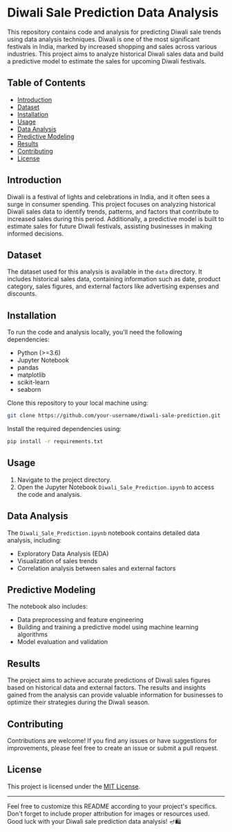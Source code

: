 # Diwali Sale Prediction Data Analysis

This repository contains code and analysis for predicting Diwali sale trends using data analysis techniques. Diwali is one of the most significant festivals in India, marked by increased shopping and sales across various industries. This project aims to analyze historical Diwali sales data and build a predictive model to estimate the sales for upcoming Diwali festivals.

## Table of Contents
- [Introduction](#introduction)
- [Dataset](#dataset)
- [Installation](#installation)
- [Usage](#usage)
- [Data Analysis](#data-analysis)
- [Predictive Modeling](#predictive-modeling)
- [Results](#results)
- [Contributing](#contributing)
- [License](#license)

## Introduction
Diwali is a festival of lights and celebrations in India, and it often sees a surge in consumer spending. This project focuses on analyzing historical Diwali sales data to identify trends, patterns, and factors that contribute to increased sales during this period. Additionally, a predictive model is built to estimate sales for future Diwali festivals, assisting businesses in making informed decisions.

## Dataset
The dataset used for this analysis is available in the `data` directory. It includes historical sales data, containing information such as date, product category, sales figures, and external factors like advertising expenses and discounts.

## Installation
To run the code and analysis locally, you'll need the following dependencies:
- Python (>=3.6)
- Jupyter Notebook
- pandas
- matplotlib
- scikit-learn
- seaborn

Clone this repository to your local machine using:
```bash
git clone https://github.com/your-username/diwali-sale-prediction.git
```

Install the required dependencies using:
```bash
pip install -r requirements.txt
```

## Usage
1. Navigate to the project directory.
2. Open the Jupyter Notebook `Diwali_Sale_Prediction.ipynb` to access the code and analysis.

## Data Analysis
The `Diwali_Sale_Prediction.ipynb` notebook contains detailed data analysis, including:
- Exploratory Data Analysis (EDA)
- Visualization of sales trends
- Correlation analysis between sales and external factors

## Predictive Modeling
The notebook also includes:
- Data preprocessing and feature engineering
- Building and training a predictive model using machine learning algorithms
- Model evaluation and validation

## Results
The project aims to achieve accurate predictions of Diwali sales figures based on historical data and external factors. The results and insights gained from the analysis can provide valuable information for businesses to optimize their strategies during the Diwali season.

## Contributing
Contributions are welcome! If you find any issues or have suggestions for improvements, please feel free to create an issue or submit a pull request.

## License
This project is licensed under the [MIT License](LICENSE).

---

Feel free to customize this README according to your project's specifics. Don't forget to include proper attribution for images or resources used. Good luck with your Diwali sale prediction data analysis! 🪔🛍️

